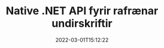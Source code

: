 ---
############################# Static ############################
layout: "product"
date: 2022-03-01T15:12:22
draft: false
#operation: 
#signaturetype: 
#fileformat: 
#productName: Java
lang: is
#productCode: java
#otherformats: 
#breadcrumb: Put  signature on  for Java
product: "Signature"
product_tag: "signature"
platform: ".NET"
platform_tag: "net"

############################# Head ############################
head_title: ".NET Digital Signature API - Rafræn skilti PDF Word Excel myndir"
head_description: "C# .NET stafræna undirskrift API, eSignature bókasafn til að undirrita rafrænt PDF, Word, Excel töflureikni, PowerPoint, myndir og grafík skjalasnið."

############################# Header ############################
title: "Native .NET API fyrir rafrænar undirskriftir"
description: "Bættu stafrænum undirskriftum við skjalasnið og innleiddu vinsælar rafrænar undirskriftargerðir (texti, mynd, QR-kóði, strikamerki, stimpill og lýsigögn) í .NET forritum."
button:
    enable: true

############################# SubMenu ############################
submenu:
    enable: true
    
    left:
        img_alt: "GroupDocs.Signature for .NET"
        image: "https://www.groupdocs.cloud/templates/groupdocs/images/product-logos/groupdocs-signature-net.png"
        product: "GroupDocs.Signature"
        platform: ".NET"

    middle:
        button:
            # button loop
            - link: "#overview"
              text: "Yfirlit"

            # button loop
            - link: "#features"
              text: "Eiginleikar"

            # button loop
            - link: "#support"
              text: "Stuðningur"

            # button loop
            - link: "https://products.groupdocs.app/signature"
              text: "Sýning í beinni"

            # button loop
            - link: "https://purchase.groupdocs.com/pricing/signature/net"
              text: "Verðlag"

    right:
        link_download: "https://downloads.groupdocs.com/signature"
        link_learn: "https://docs.groupdocs.com/signature/net/"
        link_buy: "https://purchase.groupdocs.com"

############################# Overview ############################
overview:
    enable: true
    content: |
      Notaðu GroupDocs.Signature fyrir .NET API til að smíða forrit í C#, ASP.NET og annarri .NET tækni sem gerir þér kleift að undirrita stafræn viðskiptaskjöl eins og PDF, Microsoft Word, Excel töflureikna, PowerPoint kynningar, myndir, OpenDocument og önnur iðnaðarstaðlað skráarsnið án þess að þurfa að setja upp neinn viðbótarhugbúnað. Þetta rafræna undirskriftasafn er einfalt að vinna með og .NET forritarar geta auðveldlega bætt við háþróuðum stafrænum undirskriftareiginleikum í forritum sínum, sem gerir notendum kleift að undirrita, leita og sannreyna rafrænar undirskriftir á öruggan hátt frá vinsælum skjalasniðum. Það styður innleiðingu á margs konar undirskriftartegundum eins og texta, mynd, strikamerki, QR-kóða, formreit, stimpil og lýsigögn.  

      Skjalaundirskriftarforritaskilin gera þér kleift með einföldum og háþróaðri leitarmöguleikum til að finna nauðsynlegar undirskriftir þínar á skjali í fljótu bragði. Valmöguleikarnir til að beita undirskriftarstíl, útlitsstjórnun og sérsníða undirskriftareiginleika eins og víddir, skugga, röðun og fleira er einnig framkvæmanlegt með þessu eiginleikaríka forritaskilum undirritunar skjala.  

      GroupDocs.Signature fyrir .NET er hægt að nota í hvaða þróunarumhverfi sem styður .NET vettvang. Það er samhæft við öll .NET byggð tungumál og styður vinsæl stýrikerfi (Windows, Linux, MacOS) þar sem hægt er að setja upp Mono eða .NET ramma (þar á meðal .NET Core).
    tabs:
      enable: true
      
      ## TAB ONE ##
      tab_one:
        description: |
          Eftirfarandi er yfirlit yfir GroupDocs.Signature fyrir .NET:
      
        left:
          enable: true
          icon: "fab fa-html5"
          title: "Undirskriftargerðir"
          content: |
            * Texti Undirskrift
            * Mynd Undirskrift
            * Stafrænar undirskriftir
            * QR-kóða undirskrift
            * Strikamerki undirskrift
            * Stimpill Undirskrift
            * Lýsigögn undirskrift
      
      ## TAB TWO ##
      tab_two:
        description: |
          GroupDocs.Signature fyrir .NET styður undirritun á öllum vinsælum skjalasniðum. Með örfáum línum af kóða skaltu bæta við PDF undirskrift, Microsoft Office Word, Excel töflureikni, mynd, HTML, Outlook tölvupósti, OneNote, Project og grafík undirritunargetu í .NET forritunum þínum. [Stuðningur skjalasnið.](https://docs.groupdocs.com/signature/net/supported-document-formats/)

        left:
          enable: true
          table:
            # table loop
            - title: "Microsoft Office"
              content: |
                * **Word:** DOC, DOCX, DOCM, DOT, DOTX, DOTM, RTF, TXT
                * **Excel:** XLS, XLSX, XLSM, XLSB, XLTM, XLT, XLTM, XLTX, XLAM, SXC, SpreadsheetML
                * **PowerPoint:** PPT, PPTX, PPS, PPSX, PPSM, POT, POTM, POTX, PPTM

        right:
          enable: true
          table:
            # table loop
            - title: "Images & Other Formats"
              content: |
                * **Myndir**: JPG, BMP, PNG, TIFF, GIF, DCM, WEBP
                * **OpenDocument**: ODT, OTT, OTS, ODS, ODP, OTP, ODG
                * **Jpeg2000**: JP2, JPF, JPX, J2K, J2C, JPM
                * **Metafiles**: EMF, WMF, CMX
                * **Færanlegt**: PDF
                * **Skalanleg vektorgrafík**: CDR, SVG
                * **Adobe Photoshop**: PSD
                * **Aðrir**: DJVU

      ## TAB THREE ##
      tab_three:
        description: |
          GroupDocs.Signature fyrir .NET styður eftirfarandi stýrikerfi, ramma og pakkastjóra:
        
        left:
          enable: true
          table:
            # table loop
            - icon: "fab fa-windows"
              title: "Stýrikerfi"
              content: |
                * Windows Desktop
                * Windows Server
                * Windows Azure
                * Linux
                * MacOS

            # table loop
            - icon: "fas fa-code"
              title: "Stutt rammar"
              content: |
                * .NET Framework 2.0 or higher
                * Mono Framework 1.2 or higher
                * .NET Standard 2.0
                * .NET Core 2.0
                * .NET Core 2.1

        right:
          enable: true
          table:
            # table loop
            - icon: "fas fa-box"
              title: "Pakkastjóri"
              content: |
                * NuGet

            # table loop
            - icon: "fas fa-tools"
              title: "Þróunarumhverfi"
              content: |
                * Microsoft Visual Studio
                * Xamarin.Android
                * Xamarin.IOS
                * Xamarin.Mac
                * MonoDevelop

############################# Features ############################
features:
    enable: true
    title: "GroupDocs.Signature fyrir .NET eiginleikar"

    feature:
      # feature loop
      - icon: "fas fa-copy"
        content: "Búa til, leita, uppfæra, fela, staðfesta og eyða rafrænum undirskriftum úr studdum skjalasniðum"

      # feature loop
      - icon: "fas fa-eye"
        content: "Tilgreindu XML Advanced Electronic Signatures (XAdES) fyrir Excel töflureikna"

      # feature loop
      - icon: "fas fa-bolt"
        content: "Sæktu myndefni úr skjölum sem eru undirrituð með QR-kóða, strikamerkjum og myndundirskriftum"
      
      # feature loop
      - icon: "fas fa-file-powerpoint"
        content: "Stilltu hæð, breidd, spássíur og röðun fyrir texta eða myndundirskrift og settu á tiltekna síðu"

      # feature loop
      - icon: "fas fa-code"
        content: "Leitaðu, staðfestu og undirritaðu PowerPoint kynningarskjöl stafrænt"

      # feature loop
      - icon: "fas fa-cloud"
        content: "Skrifaðu undir ritvinnsluskjalasnið með innfæddum textavatnsmerkjum"

      # feature loop
      - icon: "fas fa-remove-format"
        content: "Styður ávöl horn fyrir rétthyrndar undirskriftargerðir"

      # feature loop
      - icon: "fas fa-comment-slash"
        content: "Notaðu texta eða myndundirskrift á tilteknu Excel blaði eða settu rafræna undirskrift yfir öll blöð"

      # feature loop
      - icon: "fas fa-location-arrow"
        content: "Tilgreindu tiltekið línu- og dálknúmer til að setja texta eða myndundirskrift í Excel blað"

      # feature loop
      - icon: "fas fa-border-all"
        content: "Notaðu skugga á textaundirskrift í Microsoft PowerPoint og settu upp lit, horn og gagnsæi"

      # feature loop
      - icon: "fas fa-wrench"
        content: "Stilla textaundirskrift ramma stíl og leturgerðir fyrir Excel blöð"

      # feature loop
      - icon: "fas fa-columns"
        content: "Stilltu Image Signature Type, t.d. Kringlótt eða ferningur og stilltu spássíur, leturlit, snúning"

      # feature loop
      - icon: "fas fa-file-word"
        content: "Notaðu stafræn vottorð á skjöl, töflureikna og PDF skrá með undirskriftarlínu"

      # feature loop
      - icon: "fas fa-envelope"
        content: "Framkvæmdu litastillingar, beittu gagnsæi og snúningi á textaundirskrift"

      # feature loop
      - icon: "fas fa-print"
        content: "Setja upp birtustig og grátónavalkosti og tilgreina inndrátt myndundirskriftar á mynd"

      # feature loop
      - icon: "fas fa-file-archive"
        content: "Fella inn sérsniðna hluti, raðgreina sem og dulkóða og afkóða lýsigögn undirskriftargildi PDF skjals"

      # feature loop
      - icon: "fas fa-lock"
        content: "Fela, fjarlægja eða sérsníða útlit stafrænna undirskrifta úr PDF skjölum"

      # feature loop
      - icon: "fas fa-file-code"
        content: "Undirritaðu PDF skjöl með stafrænu formsviði og textaundirskrift sem mynd, athugasemd, límmiða eða vatnsmerki"
      
      # feature loop
      - icon: "fas fa-fill-drip"
        content: "Settu textaundirskrift í formsvið MS Word og PDF skjala"

      # feature loop
      - icon: "fas fa-file-excel"
        content: "Tilgreindu handahófskenndar síður af skjölum til að vinna með undirskrift eða eSignature útbreidda staðfestingu fyrir Word skrár"

      # feature loop
      - icon: "fas fa-heading"
        content: "Vistaðu undirritaða myndskrá á mismunandi sniði og fluttu út undirritaða töflureikni sem mynd eða margsíðna TIFF"

      # feature loop
      - icon: "fas fa-project-diagram"
        content: "Úthlutaðu, breyttu og fjarlægðu lykilorð á undirritaðar skrár og notaðu rafræna undirskrift á lykilorðsvarðar skrár"

      # feature loop
      - icon: "fas fa-cube"
        content: "eSign vinnublöð, PowerPoint skyggnur, Word skjöl og myndir með sérsniðnum hlutum í lýsigögnum"

      # feature loop
      - icon: "fab fa-uncharted"
        content: "Settu upp undirskriftarbursta stíla sem solid, áferð, línulegan halla og geislalaga halla"

      # feature loop
      - icon: "fab fa-uncharted"
        content: "Skrifaðu undir skjöl með sérsniðnum dulkóðuðum QR-kóða texta eða gögnum"

      # feature loop
      - icon: "fab fa-uncharted"
        content: "Leitaðu og undirritaðu skrár með DjVu sniði sem myndskjal"

      # feature loop
      - icon: "fab fa-uncharted"
        content: "Dragðu út skjalaupplýsingar, t.d. síðutalningu, í gegnum skráarslóð"

      # feature loop
      - icon: "fab fa-uncharted"
        content: "Leitaðu, undirritaðu og staðfestu CorelDraw skrár sem myndskjöl"

      # feature loop
      - icon: "fab fa-uncharted"
        content: "Geymdu sögu um unnar eða eyddar undirskriftarupplýsingar sem geymdar eru í lýsigögnunum"

      # feature loop
      - icon: "fab fa-uncharted"
        content: "Bættu sérsniðnum gagnahlut, VCard eða tölvupóstshlut við QR-kóða og staðfestu dulkóðaðan QR-kóða í PDF skjölum"

    more_feature:
      # more_feature_loop
      - title: "Bættu auðveldlega við stafrænum undirskriftum"
        content: |
          GroupDocs.Signature fyrir .NET API gerir þér kleift að bæta ýmsum gerðum undirskrifta við studd skráarsnið. Undirskriftargerðirnar, eins og texti, mynd, stafrænt, stimpil, QR-kóða, strikamerki og lýsigögn er hægt að nota með GroupDocs.Signature fyrir .NET. Eftirfarandi kóðadæmi sýnir hvernig á að beita textaundirskrift á PDF skjal:

          ```cs
          using (Signature signature = new Signature("D:\\sample.pdf"))
          {
          TextSignOptions options = new TextSignOptions("John Smith")
          {
          // stilltu textalit
          ForeColor = Color.Red
          };
          // undirrita skjal til að skrá
          signature.Sign("D:\\signed.pdf", options);
          }
          ```

      # more_feature_loop
      - title: "Stuðlar strikamerkjaundirskriftargerðir"
        content: |
          Forritaskil okkar fyrir meðhöndlun undirskrifta býður þér upp á eiginleika til að beita strikamerkjaundirskriftum á studd skjalasnið. GroupDocs.Signature fyrir .NET styður ýmsar strikamerkjategundir, svo sem Code128, Code39Extended, Code39Standard, EAN14, EAN8, ITF14, UPCA og UPCE. Stöðugur hlutur sem heitir „AllTypes“ er einnig til staðar til að styðja allar skráðar strikamerkjategundir.

      # more_feature_loop
      - title: "Leitaðu að undirskriftum og skírteinum"
        content: |
          GroupDocs.Signature fyrir .NET API, gerir þér kleift að leita að stafrænum vottorðum úr Word skjölum, Excel töflureiknum og PDF skjölum. Þú getur líka sótt öll stafræn skilríki sem skráð eru í kerfið. Einnig er hægt að leita að undirskriftum lýsigagna í Word skjölum, Excel töflureiknum, myndum og PDF skjölum með því að nota GroupDocs.Signature fyrir .NET API.  

          Í gegnum GroupDocs.Signature fyrir .NET API geturðu leitað í QR-kóða og strikamerkjaundirskriftum í hvaða skjali, kynningu, töflureikni, mynd, sem og PDF skrá, og sótt leitarframvindu. Þú getur líka leitað að sérsniðnum gagnahlut úr skjölum sem eru undirrituð með QR-kóða undirskrift.

      # more_feature_loop
      - title: "Ítarlegir leitarmöguleikar fyrir strikamerki"
        content: |
          Þú getur leitað og fundið strikamerki sem þú þarft í gegnum GroupDocs.Signature for.NET API mjög auðveldlega, þar sem undirskriftar-API okkar býður upp á háþróaða leitarmöguleika. Þetta gerir þér kleift að leita í strikamerki á tiltekinni síðu, leita í gegnum skjalið, tilgreina mismunandi síður til að leita (fyrstu, síðustu, sléttu, odda), leita að strikamerki af tiltekinni kóðun, leita í strikamerki byggt á tilteknum textastreng eða leitarstrikamerkja. byggt á streng með valkostinum „inniheldur“.

############################# Support ############################
support:
    enable: true

############################# Solutions ############################
solutions:
    enable: true
    title: "GroupDocs.Signature býður upp á API undirritun skjala fyrir önnur vinsæl þróunarumhverfi"

    solution:
        # solution loop
        - img_alt: "GroupDocs.Signature for Java"
          image: "https://www.groupdocs.cloud/templates/groupdocs/images/product-logos/groupdocs-signature-java.png"
          product: "GroupDocs.Signature"
          platform: "Java"
          link: "/signature/java/"

############################# Back to top ###############################
back_to_top:
  enable: true
---